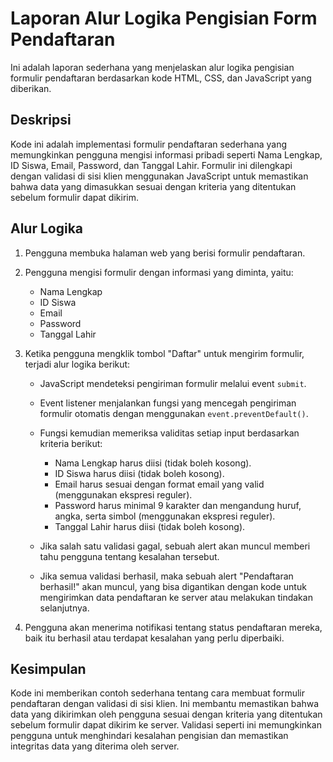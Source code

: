 # Laporan Alur Logika Pengisian Form Pendaftaran

Ini adalah laporan sederhana yang menjelaskan alur logika pengisian formulir pendaftaran berdasarkan kode HTML, CSS, dan JavaScript yang diberikan.

## Deskripsi

Kode ini adalah implementasi formulir pendaftaran sederhana yang memungkinkan pengguna mengisi informasi pribadi seperti Nama Lengkap, ID Siswa, Email, Password, dan Tanggal Lahir. Formulir ini dilengkapi dengan validasi di sisi klien menggunakan JavaScript untuk memastikan bahwa data yang dimasukkan sesuai dengan kriteria yang ditentukan sebelum formulir dapat dikirim.

## Alur Logika

1. Pengguna membuka halaman web yang berisi formulir pendaftaran.

2. Pengguna mengisi formulir dengan informasi yang diminta, yaitu:
   - Nama Lengkap
   - ID Siswa
   - Email
   - Password
   - Tanggal Lahir

3. Ketika pengguna mengklik tombol "Daftar" untuk mengirim formulir, terjadi alur logika berikut:

   - JavaScript mendeteksi pengiriman formulir melalui event `submit`.

   - Event listener menjalankan fungsi yang mencegah pengiriman formulir otomatis dengan menggunakan `event.preventDefault()`.

   - Fungsi kemudian memeriksa validitas setiap input berdasarkan kriteria berikut:
     - Nama Lengkap harus diisi (tidak boleh kosong).
     - ID Siswa harus diisi (tidak boleh kosong).
     - Email harus sesuai dengan format email yang valid (menggunakan ekspresi reguler).
     - Password harus minimal 9 karakter dan mengandung huruf, angka, serta simbol (menggunakan ekspresi reguler).
     - Tanggal Lahir harus diisi (tidak boleh kosong).

   - Jika salah satu validasi gagal, sebuah alert akan muncul memberi tahu pengguna tentang kesalahan tersebut.

   - Jika semua validasi berhasil, maka sebuah alert "Pendaftaran berhasil!" akan muncul, yang bisa digantikan dengan kode untuk mengirimkan data pendaftaran ke server atau melakukan tindakan selanjutnya.

4. Pengguna akan menerima notifikasi tentang status pendaftaran mereka, baik itu berhasil atau terdapat kesalahan yang perlu diperbaiki.

## Kesimpulan

Kode ini memberikan contoh sederhana tentang cara membuat formulir pendaftaran dengan validasi di sisi klien. Ini membantu memastikan bahwa data yang dikirimkan oleh pengguna sesuai dengan kriteria yang ditentukan sebelum formulir dapat dikirim ke server. Validasi seperti ini memungkinkan pengguna untuk menghindari kesalahan pengisian dan memastikan integritas data yang diterima oleh server.
